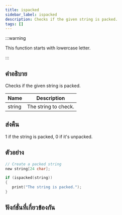 ```yaml
---
title: ispacked
sidebar_label: ispacked
description: Checks if the given string is packed.
tags: []
---
```


:::warning

This function starts with lowercase letter.

:::

## คำอธิบาย

Checks if the given string is packed.

| Name   | Description          |
| ------ | -------------------- |
| string | The string to check. |

## ส่งคืน

1 if the string is packed, 0 if it's unpacked.

## ตัวอย่าง

```c
// Create a packed string
new string[24 char];

if (ispacked(string))
{
   print("The string is packed.");
}
```

## ฟังก์ชั่นที่เกี่ยวข้องกัน
